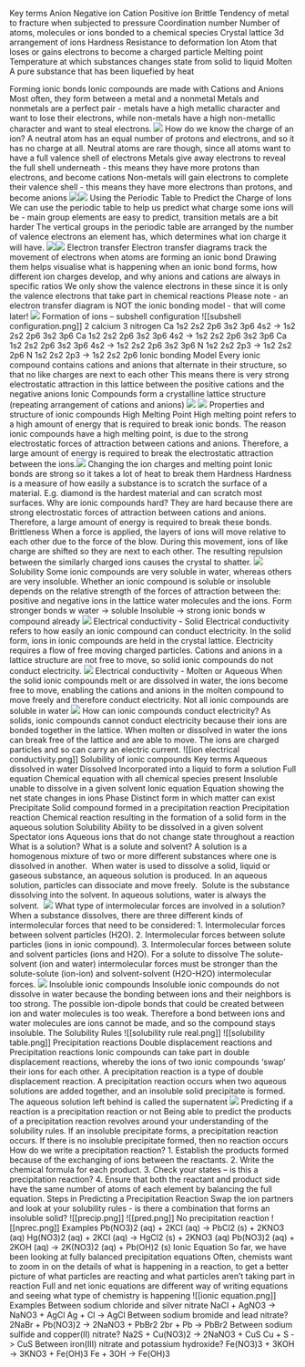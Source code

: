 Key terms
	Anion
		Negative ion
	Cation
		Positive ion
	Brittle
		Tendency of metal to fracture when subjected to pressure
	Coordination number
		Number of atoms, molecules or ions bonded to a chemical species
	Crystal lattice
		3d arrangement of ions
	Hardness
		Resistance to deformation
	Ion
		Atom that loses or gains electrons to become a charged particle
	Melting point
		Temperature at which substances changes state from solid to liquid
	Molten
		A pure substance that has been liquefied by heat

Forming ionic bonds
	Ionic compounds are made with Cations and Anions
	Most often, they form between a metal and a nonmetal
	Metals and nonmetals are a perfect pair - metals have a high metallic character and want to lose their electrons, while non-metals have a high non-metallic character and want to steal electrons. 
	![](https://lh7-us.googleusercontent.com/akQoeqUF3B5jHISH2Fozya9lnblYtydyhBP3YylQnqj9GzbmfIsTCqI115TJ_4kuik2CzVXW5te0yPy33BHXUNbu67GogXDoTHeXDojOftILU6kJ3wacedMbCbQ9gfKMBo53J_sqljHHa6-GBAMxvyQFB5-atlgh=s2048)
	How do we know the charge of an ion?
		A neutral atom has an equal number of protons and electrons, and so it has no charge at all. 
		Neutral atoms are rare though, since all atoms want to have a full valence shell of electrons
		Metals give away electrons to reveal the full shell underneath - this means they have more protons than electrons, and become cations
		Non-metals will gain electrons to complete their valence shell - this means they have more electrons than protons, and become anions
		![](https://lh7-us.googleusercontent.com/GWZuN5qfLlOahzps3884JV1W4WUFq0sXoe3nX5YL5yfcUGBO8aUxOL0_C79hg0HyBKV6A2OujaAtio5yEvPwtWPj_AFXUkXZOGmjE6FjseKJhLx8yuYtwIbGYqjidvuXhcpvDdt7maPqNkPWFXTzCDYVygBW7u1g=s2048)![](https://lh7-us.googleusercontent.com/jrU8ldhzFv1aI7okxQCY8Hu6XxvIW5dMSKRGWXqiIyIldUpHWP0EXF7lILqanRaOsknruIObJmDdwS738XRh49CW_tRQEFl_f7qv14lpAa3wfDvtAEHbasdlqHiSTFOZSUVno8xFibkQNrnv2PmeShWxqEcZgElM=s2048)
	Using the Periodic Table to Predict the Charge of Ions
		We can use the periodic table to help us predict what charge some ions will be - main group elements are easy to predict, transition metals are a bit harder
		The vertical groups in the periodic table are arranged by the number of valence electrons an element has, which determines what ion charge it will have.
		![](https://lh7-us.googleusercontent.com/JK9yS-OXINAro2m3_0BAp-nnXyuu07hf2-S1Epo9kMdtLI2WZUq9Fv4ccoy1EM0BUzxmtfHleX8m7MeTL0Gpc2YkcnfAgEGQ7beyh9okEuaQ8nohL6buJaTg-u_Z0r6gV8oR1ik-QscxU3X18MyR6M-pkvk74SZ6=s2048)![](https://lh7-us.googleusercontent.com/qn7Qea8tSZWsANjVQylx0fz8VD__TRfU6s31rwO5k_nJ3o6EQpIV_U5atLCsa9up_ltIEosUtcd7uehYBC8TEGIyQh9O1FNE-E_FzwV84QFC8-GCVYdOmQk4eDGw2FjPoJG6Y4PccwPsdugyfZwuVUA3GwB9YsEU=s2048)
	Electron transfer
		Electron transfer diagrams track the movement of electrons when atoms are forming an ionic bond
		Drawing them helps visualise what is happening when an ionic bond forms, how different ion charges develop, and why anions and cations are always in specific ratios
		We only show the valence electrons in these since it is only the valence electrons that take part in chemical reactions
			Please note - an electron transfer diagram is NOT the ionic bonding model - that will come later!
		![](https://lh7-us.googleusercontent.com/jExOwAHFupZwRjw548iPZFsHwLEzoNWboXiDB15zkO9JGjT1KmsgMSrRAA0B-sz0-CweT9x4_E_uXUUaug7rk_ePRmubulqfiTof10WLsDZ_oWLK1AoguC1XPXTM3E9k5YsjdAeJdooWk2myCAI8yPzUNCMIjukB=s2048)
	Formation of ions – subshell configuration
		![[subshell configuration.png]]
		2 calcium 3 nitrogen 
		Ca 1s2 2s2 2p6 3s2 3p6 4s2 -> 1s2 2s2 2p6 3s2 3p6
		Ca 1s2 2s2 2p6 3s2 3p6 4s2 -> 1s2 2s2 2p6 3s2 3p6
		Ca 1s2 2s2 2p6 3s2 3p6 4s2 -> 1s2 2s2 2p6 3s2 3p6
		N 1s2 2s2 2p3 ->  1s2 2s2 2p6
		N 1s2 2s2 2p3 -> 1s2 2s2 2p6
	Ionic bonding Model
		Every ionic compound contains cations and anions that alternate in their structure, so that no like charges are next to each other
		This means there is very strong electrostatic attraction in this lattice between the positive cations and the negative anions
		Ionic Compounds form a crystalline lattice structure (repeating arrangement of cations and anions)
		![](https://lh7-us.googleusercontent.com/qCCImALAdHZouh9hGfCZUYoRW2doohxnHqk1s8Vak-1VvM-DzHLSJXonmFljrb7MHsollf5giPp4TVMp6zzZN8tUrl_5PBEfs4jy1yFeAdQftupzzt0KU0V_pGoZC3w28H2Mg0ZF_U8tC8mAYOQ3zcAvnD-caCOh=s2048)
		![](https://lh7-us.googleusercontent.com/u2vipLddJ7TxYU7AZDfRHExE7jawU8hN3ZWo811buk5lEpyDrik0-2b1zgX915OEPcEbwfbfmO4Wj_jPNGgqLZ5EGcWswYIZsc9pFlwozmMd37yocP4p_np__RePkU0Eci3Z59Msi0bZu2qlp1rG9J52G0r6o5HT=s2048)
Properties and structure of ionic compounds
	High Melting Point
		High melting point refers to a high amount of energy that is required to break ionic bonds. 
		The reason ionic compounds have a high melting point, is due to the strong electrostatic forces of attraction between cations and anions. 
		Therefore, a large amount of energy is required to break the electrostatic attraction between the ions.![](https://lh7-us.googleusercontent.com/QVMKEFwnJzhVYK8rnNb7l1CGD29Iia3YeCoqeg1-Hg9Ye79M3Yg0I6kRzcjiRLhUlDzsSuELKgjlS5Go_ncQVxPqIJF8stIs--BFjQAttIPAPHjPqE6y54AizXvBZJdaZK8kWSQNy05UNpzMZhlWhYIkDWXYhl32=s2048)
	Changing the ion charges and melting point
		Ionic bonds are strong so it takes a lot of heat to break them
	Hardness
		Hardness is a measure of how easily a substance is to scratch the surface of a material. E.g. diamond is the hardest material and can scratch most surfaces. 
		Why are ionic compounds hard?
			They are hard because there are strong electrostatic forces of attraction between cations and anions. 
			Therefore, a large amount of energy is required to break these bonds.
	Brittleness
		When a force is applied, the layers of ions will move relative to each other due to the force of the blow. 
		During this movement, ions of like charge are shifted so they are next to each other. The resulting repulsion between the similarly charged ions causes the crystal to shatter.
		![](https://lh7-us.googleusercontent.com/wlZxkxUVvm2D0pPcJazS3vpWp-1xrPeg6V9Iqsi_tDBxvV154oZnZsOExE-aODy93T56_vBik40u1irlgOUzbunvMtpehrI0Fl4c6L4BVN76qyzW3yfpb8msIWJ6TR9d9431xOnTCMM1d2g6hQS1gCAqrmWlTw-K=s2048)
	Solubility
		Some ionic compounds are very soluble in water, whereas others are very insoluble. Whether an ionic compound is soluble or insoluble depends on the relative strength of the forces of attraction between the:
			positive and negative ions in the lattice 
			water molecules and the ions.
			Form stronger bonds w water -> soluble
			Insoluble -> strong ionic bonds w compound already
		![](https://lh7-us.googleusercontent.com/PNQiP6g_uDDg05WGehZ8FdqV62q0M22ufYoNqg6kDonFMxROPEU2xxmUGwEDhM9FTm_FPfG7hwIhLyWkOMKWUc4c7hvRU06MPhfjJ3jtcJenAzxNxyI7GvYw8SFC7abpbrqJCt8fc5VLBmr8HRnsCBdoGlp-He1D=s2048)
	Electrical conductivity - Solid
		Electrical conductivity refers to how easily an ionic compound can conduct electricity.
		In the solid form, ions in ionic compounds are held in the crystal lattice. Electricity requires a flow of free moving charged particles. Cations and anions in a lattice structure are not free to move, so solid ionic compounds do not conduct electricity. 
		![](https://lh7-us.googleusercontent.com/2LKhhbVhk39Texkt6Yej-f-gdvcO2cTBhfvsJDKvTP4j9ZsgjCkBfLXkWoNribrr_yydqOnXa_RyBuNjv02xGf47Tfb1atd40IkkVK8ftYchoER-L72Ua9ezkBWfsVKlZUDZ3ewK6Tv8hY19aBHEkb-ECg1l706w=s2048)
	Electrical conductivity - Molten or Aqueous
		When the solid ionic compounds melt or are dissolved in water, the ions become free to move, enabling the cations and anions in the molten compound to move freely and therefore conduct electricity.
			 Not all ionic compounds are soluble in water
		![](https://lh7-us.googleusercontent.com/ah8gT17bHqwumxLPRMrQ7MbHlaWjESatsPw2dyYYmqXQm52lGxz4PhYwTx86LibqAKELtm_DDq86QYuCRysG5GPTViOq1eWDBOLL3SXyua2a0oAgQ5icOFLtszO464gJ3gVmdVzWdRmY1nVi91UFLhlhxfi6TDlh=s2048)
	How can ionic compounds conduct electricity?
		As solids, ionic compounds cannot conduct electricity because their ions are bonded together in the lattice.
		When molten or dissolved in water the ions can break free of the lattice and are able to move. The ions are charged particles and so can carry an electric current.
		![[ion electrical conductivity.png]]
Solubility of ionic compounds
	Key terms
		Aqueous
			dissolved in water
		Dissolved
			Incorporated into a liquid to form a solution
		Full equation
			Chemical equation with all chemical species present
		Insoluble
			unable to dissolve in a given solvent
		Ionic equation
			Equation showing the net state changes in ions
		Phase
			Distinct form in which matter can exist
		Precipitate
			Solid compound formed in a precipitation reaction
		Precipitation reaction
			Chemical reaction resulting in the formation of a solid form in the aqueous solution
		Solubility
			Ability to be dissolved in a given solvent
		Spectator ions
			Aqueous ions that do not change state throughout a reaction
	What is a solution? What is a solute and solvent?
		A solution is a homogenous mixture of two or more different substances where one is dissolved in another. 
	    When water is used to dissolve a solid, liquid or gaseous substance, an aqueous solution is produced. In an aqueous solution, particles can dissociate and move freely. 
	     Solute is the substance dissolving into the solvent. In aqueous solutions, water is always the solvent. 
	     ![](https://lh7-us.googleusercontent.com/AkgfztgpfY6FcH-Mh7rJvMdYSNkkL1QcwfX8dr_YzkFRO6UGb_zMb362NSqM3DuPPgdfL1HomIbGQgB4X5d-QmE-K4g43iTxZJcT3w85-cLhekudu208HojC6zReAbxaWtTAhIsV6y2ih8okU8LY0ZZQjiNpEXtH=s2048)
	What type of intermolecular forces are involved in a solution?
		When a substance dissolves, there are three different kinds of intermolecular forces that need to be considered:
			1. Intermolecular forces between solvent particles (H2O).
			2. Intermolecular forces between solute particles (ions in ionic compound).
			3. Intermolecular forces between solute and solvent particles (ions and H2O).
		For a solute to dissolve
			The solute-solvent (ion and water) intermolecular forces must be stronger than the solute-solute (ion-ion) and solvent-solvent (H2O-H2O) intermolecular forces. 
		![](https://lh7-us.googleusercontent.com/FkXkLFdm5zT8kYZnyz7e02EquRyN0tltXm7I9xFHHrPwkV10yupIRMWSEHK8k7jH6UgIJZQpQlZIitUSQUAPsw-SbwOEfINM1vk69WOrd_q2XAQA-E2s3uDSyhOaNS4QX99d3Ng9bFxPYuem0tRIjaaMJO5YoMRZ=s2048)
	Insoluble ionic compounds
		Insoluble ionic compounds do not dissolve in water because the bonding between ions and their neighbors is too strong. 
		The possible ion-dipole bonds that could be created between ion and water molecules is too weak. 
		Therefore a bond between ions and water molecules are ions cannot be made, and so the compound stays insoluble. 
	The Solubility Rules
		![[solubility rule real.png]]
		![[solubility table.png]]
Precipitation reactions
	Double displacement reactions and Precipitation reactions
		Ionic compounds can take part in double displacement reactions, whereby the ions of two ionic compounds ‘swap’ their ions for each other. 
		A precipitation reaction is a type of double displacement reaction.
		A precipitation reaction occurs when two aqueous solutions are added together, and an insoluble solid precipitate is formed. 
		The aqueous solution left behind is called the supernatent
		![](https://lh7-us.googleusercontent.com/KPAhAAArFFihGW2VBBaV0oNniH45_61Ph8rnqfawv_OXnT3kXt6ndzFoJwoliMUdIBEN3AmYaegRgxkGKzQlzdvCkEapfBcmv6r2dv1-F6LMjuymeEr2LdC9gRs_t1A5oqIBLqPwZ7dNDViXQlH07WgYKbENylle=s2048)
	Predicting if a reaction is a precipitation reaction or not
		Being able to predict the products of a precipitation reaction revolves around your understanding of the solubility rules.
			If an insoluble precipitate forms, a precipitation reaction occurs.
			If there is no insoluble precipitate formed, then no reaction occurs
	How do we write a precipitation reaction?
		1. Establish the products formed because of the exchanging of ions between the reactants.
		2. Write the chemical formula for each product.
		3. Check your states – is this a precipitation reaction?
		4. Ensure that both the reactant and product side have the same number of atoms of each element by balancing the full equation.
	Steps in Predicting a Precipitation Reaction
		Swap the ion partners and look at your solubility rules - is there a combination that forms an insoluble solid?
		![[precip.png]]
		![[pred.png]]
	No precipitation reaction
		![[nprec.png]]
	Examples
		Pb(NO3)2 (aq) + 2KCl (aq) -> PbCl2 (s) + 2KNO3 (aq)
		Hg(NO3)2 (aq) + 2KCl (aq) -> HgCl2 (s) + 2KNO3 (aq)
		Pb(NO3)2 (aq) + 2KOH (aq) -> 2K(NO3)2 (aq) + Pb(OH)2 (s)
Ionic Equation
	So far, we have been looking at fully balanced precipitation equations
	Often, chemists want to zoom in on the details of what is happening in a reaction, to get a better picture of what particles are reacting and what particles aren’t taking part in reaction
	Full and net ionic equations are different way of writing equations and seeing what type of chemistry is happening
	![[ionic equation.png]]
	Examples
		Between sodium chloride and silver nitrate
			NaCl + AgNO3 -> NaNO3 + AgCl
			Ag + Cl -> AgCl
		Between sodium bromide and lead nitrate?
			2NaBr + Pb(NO3)2 -> 2NaNO3 + PbBr2
			2br + Pb -> PbBr2
		Between sodium sulfide and copper(II) nitrate?
			Na2S + Cu(NO3)2 -> 2NaNO3 + CuS
			Cu + S -> CuS
		Between iron(III) nitrate and potassium hydroxide?
			Fe(NO3)3 + 3KOH -> 3KNO3 + Fe(OH)3
			Fe + 3OH -> Fe(OH)3
		























 









